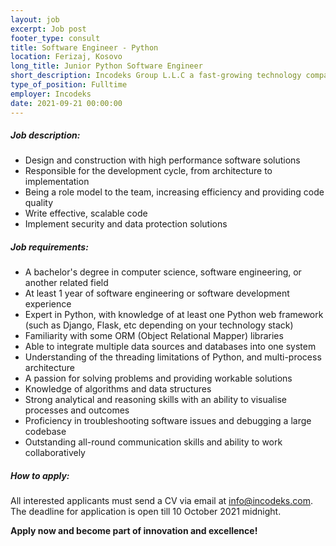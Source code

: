 ```yaml
---
layout: job 
excerpt: Job post 
footer_type: consult
title: Software Engineer - Python
location: Ferizaj, Kosovo
long_title: Junior Python Software Engineer
short_description: Incodeks Group L.L.C a fast-growing technology company is looking for experienced candidates with excellent soft and technical skills for the Software Engineer position to join our great team. 
type_of_position: Fulltime
employer: Incodeks
date: 2021-09-21 00:00:00
---
```


##### Job description:

- Design and construction with high performance software solutions
- Responsible for the development cycle, from architecture to implementation
- Being a role model to the team, increasing efficiency and providing code quality
- Write effective, scalable code
- Implement security and data protection solutions

##### Job requirements:

- A bachelor's degree in computer science, software engineering, or another related field
- At least 1 year of software engineering or software development experience
- Expert in Python, with knowledge of at least one Python web framework (such as Django, Flask, etc depending on your technology stack)
- Familiarity with some ORM (Object Relational Mapper) libraries
- Able to integrate multiple data sources and databases into one system
- Understanding of the threading limitations of Python, and multi-process architecture
- A passion for solving problems and providing workable solutions
- Knowledge of algorithms and data structures
- Strong analytical and reasoning skills with an ability to visualise processes and outcomes
- Proficiency in troubleshooting software issues and debugging a large codebase
- Outstanding all-round communication skills and ability to work collaboratively


##### How to apply: 

All interested applicants must send a CV via email at <a href="mailto:info@incodeks.com?subject=Junior Python Software Engineer" style="color:#5C46F9 !important">info@incodeks.com</a>. The deadline for application is open till 10 October 2021 midnight.

<p style="font-weight: bold">Apply now and become part of innovation and excellence!</p>
